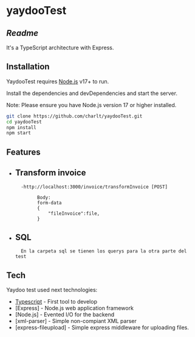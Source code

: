 
# yaydooTest

## _Readme_

It's a TypeScript architecture with Express.

## Installation

YaydooTest requires [Node.js](https://nodejs.org/) v17+ to run.

Install the dependencies and devDependencies and start the server.

Note: Please ensure you have Node.js version 17 or higher installed.

```sh
git clone https://github.com/charlt/yaydooTest.git
cd yaydooTest
npm install
npm start

```
## Features

- ## Transform invoice
        -http://localhost:3000/invoice/transformInvoice [POST]
    ```
            Body:
            form-data
            {
                "fileInvoice":file,
            }
    ```

- ## SQL
        En la carpeta sql se tienen los querys para la otra parte del test

## Tech

Yaydoo test used next technologies:

- [Typescript](https://www.typescriptlang.org/) - First tool to develop
- [Express] - Node.js web application framework 
- [Node.js] - Evented I/O for the backend
- [xml-parser] - Simple non-compiant XML parser 
- [express-fileupload] - Simple express middleware for uploading files.


